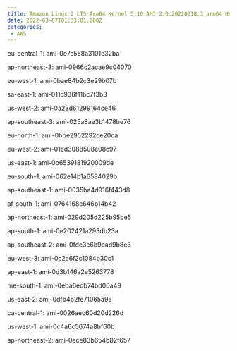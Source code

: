 ```yaml
---
title: Amazon Linux 2 LTS Arm64 Kernel 5.10 AMI 2.0.20220218.3 arm64 HVM gp2
date: 2022-03-07T01:33:01.000Z
categories:
 - AWS
---
```


eu-central-1: ami-0e7c558a3101e32ba

ap-northeast-3: ami-0966c2acae9c04070

eu-west-1: ami-0bae84b2c3e29b07b

sa-east-1: ami-011c936f11bc7f3b3

us-west-2: ami-0a23d61299164ce46

ap-southeast-3: ami-025a8ae3b1478be76

eu-north-1: ami-0bbe2952292ce20ca

eu-west-2: ami-01ed3088508e08c97

us-east-1: ami-0b6539181920009de

eu-south-1: ami-062e14b1a6584029b

ap-southeast-1: ami-0035ba4d916f443d8

af-south-1: ami-0764168c646b14b42

ap-northeast-1: ami-029d205d225b95be5

ap-south-1: ami-0e202421a293db23a

ap-southeast-2: ami-0fdc3e6b9ead9b8c3

eu-west-3: ami-0c2a6f2c1084b30c1

ap-east-1: ami-0d3b146a2e5263778

me-south-1: ami-0eba6edb74bd00a49

us-east-2: ami-0dfb4b2fe71065a95

ca-central-1: ami-0026aec60d20d226d

us-west-1: ami-0c4a6c5674a8bf60b

ap-northeast-2: ami-0ece83b654b82f657

